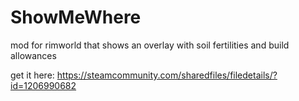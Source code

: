 # ShowMeWhere

mod for rimworld that shows an overlay with soil fertilities and build allowances

get it here: https://steamcommunity.com/sharedfiles/filedetails/?id=1206990682
